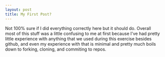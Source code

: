 ```yaml
---
layout: post
title: My First Post?
---
```


Not 100% sure if I did everything correctly here but it should do. Overall most of this stuff was a little confusing to me at first because I've had pretty little experience with anything that we used during this exercise besides github, and even my experience with that is minimal and pretty much boils down to forking, cloning, and commiting to repos.